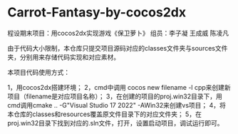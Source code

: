 # Carrot-Fantasy-by-cocos2dx
程设期末项目：用cocos2dx实现游戏《保卫萝卜》
组员：李子凝 王成威 陈凌凡


由于代码大小限制，本仓库只提交项目源码对应的classes文件夹与sources文件夹，分别用来存储代码实现和对应素材。

本项目代码使用方式：

1，用cocos2dx搭建环境；
2，cmd中调用 cocos new filename -l cpp来创建新项目（filename是对应项目名称）；
3，在创建的项目的proj.win32目录下，用cmd调用cmake .. -G"Visual Studio 17 2022" -AWin32来创建vs项目；
4，将本仓库的classes和resources覆盖原文件目录下的对应文件夹；
5，在proj.win32目录下找到对应的.sln文件，打开，设置启动项目，调试运行即可。

